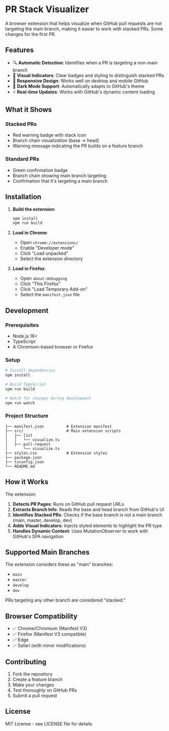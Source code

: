 # PR Stack Visualizer

A browser extension that helps visualize when GitHub pull requests are not targeting the main branch, making it easier to work with stacked PRs.
Some changes for the first PR.

## Features

- 🔍 **Automatic Detection**: Identifies when a PR is targeting a non-main branch
- 🎨 **Visual Indicators**: Clear badges and styling to distinguish stacked PRs
- 📱 **Responsive Design**: Works well on desktop and mobile GitHub
- 🌙 **Dark Mode Support**: Automatically adapts to GitHub's theme
- ⚡ **Real-time Updates**: Works with GitHub's dynamic content loading

## What it Shows

### Stacked PRs
- Red warning badge with stack icon
- Branch chain visualization (base → head)
- Warning message indicating the PR builds on a feature branch

### Standard PRs
- Green confirmation badge
- Branch chain showing main branch targeting
- Confirmation that it's targeting a main branch

## Installation

1. **Build the extension**:
   ```bash
   npm install
   npm run build
   ```

2. **Load in Chrome**:
    - Open `chrome://extensions/`
    - Enable "Developer mode"
    - Click "Load unpacked"
    - Select the extension directory

3. **Load in Firefox**:
    - Open `about:debugging`
    - Click "This Firefox"
    - Click "Load Temporary Add-on"
    - Select the `manifest.json` file

## Development

### Prerequisites
- Node.js 16+
- TypeScript
- A Chromium-based browser or Firefox

### Setup
```bash
# Install dependencies
npm install

# Build TypeScript
npm run build

# Watch for changes during development
npm run watch
```

### Project Structure
```
├── manifest.json          # Extension manifest
├── src/                   # Main extension scripts
│   ├── list
│   │   └── visualize.ts
│   ├── pull-request
│       └── visualize.ts
├── styles.css             # Extension styles
├── package.json
├── tsconfig.json
└── README.md
```

## How it Works

The extension:

1. **Detects PR Pages**: Runs on GitHub pull request URLs
2. **Extracts Branch Info**: Reads the base and head branch from GitHub's UI
3. **Identifies Stacked PRs**: Checks if the base branch is not a main branch (main, master, develop, dev)
4. **Adds Visual Indicators**: Injects styled elements to highlight the PR type
5. **Handles Dynamic Content**: Uses MutationObserver to work with GitHub's SPA navigation

## Supported Main Branches

The extension considers these as "main" branches:
- `main`
- `master`
- `develop`
- `dev`

PRs targeting any other branch are considered "stacked."

## Browser Compatibility

- ✅ Chrome/Chromium (Manifest V3)
- ✅ Firefox (Manifest V3 compatible)
- ✅ Edge
- ✅ Safari (with minor modifications)

## Contributing

1. Fork the repository
2. Create a feature branch
3. Make your changes
4. Test thoroughly on GitHub PRs
5. Submit a pull request

## License

MIT License - see LICENSE file for details